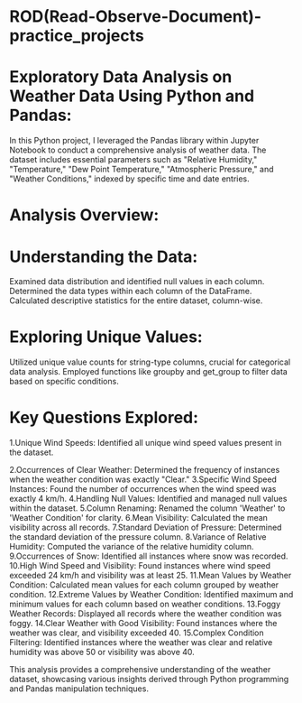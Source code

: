 # ROD(Read-Observe-Document)-practice_projects 

# Exploratory Data Analysis on Weather Data Using Python and Pandas:

  In this Python project, I leveraged the Pandas library within Jupyter Notebook to conduct a comprehensive analysis of weather data. The dataset includes essential parameters such as "Relative Humidity," "Temperature," "Dew Point Temperature," "Atmospheric Pressure," and "Weather Conditions," indexed by specific time and date entries.

# Analysis Overview:

# Understanding the Data:
Examined data distribution and identified null values in each column.
Determined the data types within each column of the DataFrame.
Calculated descriptive statistics for the entire dataset, column-wise.

# Exploring Unique Values:
Utilized unique value counts for string-type columns, crucial for categorical data analysis.
Employed functions like groupby and get_group to filter data based on specific conditions.

# Key Questions Explored:
1.Unique Wind Speeds: Identified all unique wind speed values present in the dataset.

2.Occurrences of Clear Weather: Determined the frequency of instances when the weather condition was exactly "Clear."
3.Specific Wind Speed Instances: Found the number of occurrences when the wind speed was exactly 4 km/h.
4.Handling Null Values: Identified and managed null values within the dataset.
5.Column Renaming: Renamed the column 'Weather' to 'Weather Condition' for clarity.
6.Mean Visibility: Calculated the mean visibility across all records.
7.Standard Deviation of Pressure: Determined the standard deviation of the pressure column.
8.Variance of Relative Humidity: Computed the variance of the relative humidity column.
9.Occurrences of Snow: Identified all instances where snow was recorded.
10.High Wind Speed and Visibility: Found instances where wind speed exceeded 24 km/h and visibility was at least 25.
11.Mean Values by Weather Condition: Calculated mean values for each column grouped by weather condition.
12.Extreme Values by Weather Condition: Identified maximum and minimum values for each column based on weather conditions.
13.Foggy Weather Records: Displayed all records where the weather condition was foggy.
14.Clear Weather with Good Visibility: Found instances where the weather was clear, and visibility exceeded 40.
15.Complex Condition Filtering: Identified instances where the weather was clear and relative humidity was above 50 or visibility was above 40.


This analysis provides a comprehensive understanding of 
    the weather dataset, showcasing various insights derived through Python 
    programming and Pandas manipulation techniques.
